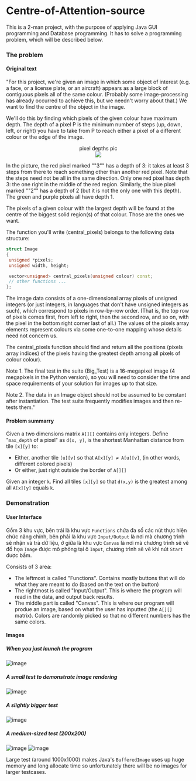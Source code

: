 # Centre-of-Attention-source

This is a 2-man project, with the purpose of applying Java GUI programming and Database programming. It has to solve a programming problem, which will be described below.

### The problem
#### Original text
"For this project, we're given an image in which some object of interest (e.g. a face, or a license plate, or an aircraft) appears as a large block of contiguous pixels all of the same colour. (Probably some image-processing has already occurred to achieve this, but we needn't worry about that.) We want to find the centre of the object in the image.

We'll do this by finding which pixels of the given colour have maximum depth. The depth of a pixel P is the minimum number of steps (up, down, left, or right) you have to take from P to reach either a pixel of a different colour or the edge of the image.

<p align="center">
pixel depths pic<br>
<img src="https://user-images.githubusercontent.com/24392632/86234745-9a4c5f00-bbc1-11ea-927b-f2e6ae686772.png">
</p>

In the picture, the red pixel marked ""3"" has a depth of 3: it takes at least 3 steps from there to reach something other than another red pixel. Note that the steps need not be all in the same direction. Only one red pixel has depth 3: the one right in the middle of the red region. Similarly, the blue pixel marked ""2"" has a depth of 2 (but it is not the only one with this depth). The green and purple pixels all have depth 1.

The pixels of a given colour with the largest depth will be found at the centre of the biggest solid region(s) of that colour. Those are the ones we want.

The function you'll write (central_pixels) belongs to the following data structure:

```cpp
struct Image
{
 unsigned *pixels;
 unsigned width, height;

 vector<unsigned> central_pixels(unsigned colour) const;
 // other functions ...
};
```

The image data consists of a one-dimensional array pixels of unsigned integers (or just integers, in languages that don't have unsigned integers as such), which correspond to pixels in row-by-row order. (That is, the top row of pixels comes first, from left to right, then the second row, and so on, with the pixel in the bottom right corner last of all.) The values of the pixels array elements represent colours via some one-to-one mapping whose details need not concern us.

The central_pixels function should find and return all the positions (pixels array indices) of the pixels having the greatest depth among all pixels of colour colour).

Note 1. The final test in the suite (Big_Test) is a 16-megapixel image (4 megapixels in the Python version), so you will need to consider the time and space requirements of your solution for images up to that size.

Note 2. The data in an Image object should not be assumed to be constant after instantiation. The test suite frequently modifies images and then re-tests them."

#### Problem summarry
Given a two dimensions matrix `A[][]` contains only integers. Define "`max_depth` of a pixel" as `d(x, y)`, is the shortest Manhattan distance from tile `[x][y]` to:
- Either, another tile `[u][v]` so that `A[x][y] ≠ A[u][v]`, (in other words, different colored pixels)
- Or either, just right outside the border of `A[][]`

Given an integer `k`. Find all tiles `[x][y]` so that `d(x,y)` is the greatest among all `A[x][y]` equals `k`.

### Demonstration
#### User Interface
Gồm 3 khu vực, bên trái là khu vực `Functions` chứa đa số các nút thực hiện chức năng chính, bên phải là khu vực `Input/Output` là nơi mà chương trình sẽ nhận và trả dữ liệu, ở giữa là khu vực `Canvas` là nơi mà chương trình sẽ vẽ đồ họa `Image` được mô phỏng tại ô `Input`, chương trình sẽ vẽ khi nút `Start` được bấm.

Consists of 3 area:
- The leftmost is called "Functions". Contains mostly buttons that will do what they are meant to do (based on the text on the button)
- The rightmost is called "Input/Output". This is where the program will read in the data, and output back results.
- The middle part is called "Canvas". This is where our program will produe an image, based on what the user has inputted (the `A[][]` matrix). Colors are randomly picked so that no different numbers has the same colors.

#### Images
##### When you just launch the program
![image](https://user-images.githubusercontent.com/24392632/85954634-22a0e900-b9a3-11ea-9e67-d9b745a03f0d.png)

##### A small test to demonstrate image rendering
![image](https://user-images.githubusercontent.com/24392632/85954969-a2c84e00-b9a5-11ea-9b0d-810b3be62f5d.png)

##### A slightly bigger test
![image](https://user-images.githubusercontent.com/24392632/85954644-35b3b900-b9a3-11ea-8a0c-44b433a93d40.png)

##### A medium-sized test (200x200)
![image](https://user-images.githubusercontent.com/24392632/85954663-58de6880-b9a3-11ea-830f-0686e488667a.png)
![image](https://user-images.githubusercontent.com/24392632/85954727-a8249900-b9a3-11ea-8e24-60b11bf68957.png)

Large test (around 1000x1000) makes Java's `BufferedImage` uses up huge memory and long allocate time so unfortunately there will be no images for larger testcases.
